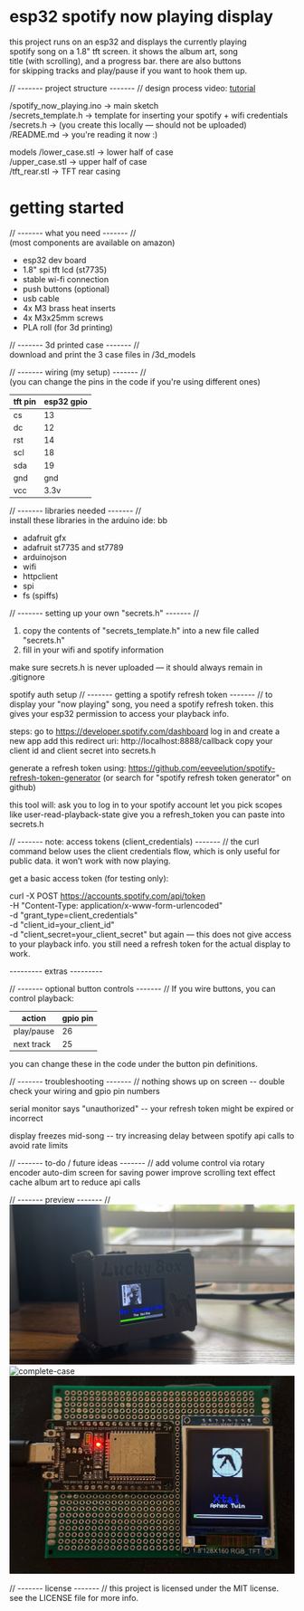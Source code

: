 # esp32 spotify now playing display

this project runs on an esp32 and displays the currently playing  
spotify song on a 1.8" tft screen. it shows the album art, song  
title (with scrolling), and a progress bar. there are also buttons  
for skipping tracks and play/pause if you want to hook them up.


// ------- project structure ------- //
design process video: [tutorial]([https://example.com](https://www.youtube.com/watch?v=UWNBKuJdgTA))

/spotify_now_playing.ino      → main sketch  
/secrets_template.h           → template for inserting your spotify + wifi credentials  
/secrets.h                    → (you create this locally — should not be uploaded)  
/README.md                    → you're reading it now :)

models
/lower_case.stl      → lower half of case  
/upper_case.stl      → upper half of case  
/tft_rear.stl        → TFT rear casing  


# getting started

// ------- what you need ------- //  
(most components are available on amazon)

- esp32 dev board  
- 1.8" spi tft lcd (st7735)  
- stable wi-fi connection  
- push buttons (optional)  
- usb cable
- 4x M3 brass heat inserts
- 4x M3x25mm screws
- PLA roll (for 3d printing)

// ------- 3d printed case ------- //  
download and print the 3 case files in /3d_models

// ------- wiring (my setup) ------- //  
(you can change the pins in the code if you're using different ones)

| tft pin | esp32 gpio |
|---------|------------|
| cs      | 13         |
| dc      | 12         |
| rst     | 14         |
| scl     | 18         |
| sda     | 19         |
| gnd     | gnd        |
| vcc     | 3.3v       |

// ------- libraries needed ------- //  
install these libraries in the arduino ide:
bb
- adafruit gfx  
- adafruit st7735 and st7789  
- arduinojson  
- wifi  
- httpclient  
- spi  
- fs (spiffs)

// ------- setting up your own "secrets.h" ------- //
1. copy the contents of "secrets_template.h" into a new file called "secrets.h"  
2. fill in your wifi and spotify information

make sure secrets.h is never uploaded — it should always remain in .gitignore

spotify auth setup
// ------- getting a spotify refresh token ------- //
to display your "now playing" song, you need a spotify refresh token.
this gives your esp32 permission to access your playback info.

steps:
go to https://developer.spotify.com/dashboard
log in and create a new app
add this redirect uri: http://localhost:8888/callback
copy your client id and client secret into secrets.h

generate a refresh token using:
https://github.com/eeveelution/spotify-refresh-token-generator
(or search for "spotify refresh token generator" on github)

this tool will:
ask you to log in to your spotify account
let you pick scopes like user-read-playback-state
give you a refresh_token you can paste into secrets.h

// ------- note: access tokens (client_credentials) ------- //
the curl command below uses the client credentials flow,
which is only useful for public data. it won’t work with now playing.

get a basic access token (for testing only):

curl -X POST https://accounts.spotify.com/api/token \
  -H "Content-Type: application/x-www-form-urlencoded" \
  -d "grant_type=client_credentials" \
  -d "client_id=your_client_id" \
  -d "client_secret=your_client_secret"
but again — this does not give access to your playback info.
you still need a refresh token for the actual display to work.

--------- extras ---------

// ------- optional button controls ------- //
If you wire buttons, you can control playback:

| action	    |   gpio pin |
|-------------|------------|
| play/pause	|      26    |
| next track	|      25    |

you can change these in the code under the button pin definitions.

// ------- troubleshooting ------- //
nothing shows up on screen
-- double check your wiring and gpio pin numbers

serial monitor says "unauthorized"
-- your refresh token might be expired or incorrect

display freezes mid-song
-- try increasing delay between spotify api calls to avoid rate limits

// ------- to-do / future ideas ------- //
add volume control via rotary encoder
auto-dim screen for saving power
improve scrolling text effect
cache album art to reduce api calls

// ------- preview ------- //
![lucky_box1](images/lucky_box1.png)
![complete-case](images/complete-case.gif)
![spotify now playing display](images/now-playing-example.jpg)


// ------- license ------- //
this project is licensed under the MIT license.  
see the LICENSE file for more info.

